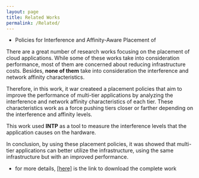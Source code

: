 ```yaml
---
layout: page
title: Related Works
permalink: /Related/
---
```



* Policies for Interference and Affinity-Aware Placement of 


There are a great number of research works focusing on the placement of cloud applications. While some of these works take into consideration performance, most of them are concerned about reducing infrastructure costs. Besides, **none of them** take into consideration the interference and network affinity characteristics. 

Therefore, in this work, it war createed a placement policies that aim to improve the performance of multi-tier applications by analyzing the interference and network affinity characteristics of each tier. These characteristics work as a force pushing tiers closer or farther depending on the interference and affinity levels. 

This work used **INTP** as a tool to measure the interference levels that the application causes on the hardware.

In conclusion, by using these placement policies, it was showed that multi-tier applications can better utilize the infrastructure, using the same infrastructure but with an improved performance.

* for more details, [[here]](http://www.lbd.dcc.ufmg.br/colecoes/wscad/2017/020.pdf) is the link to download the complete work

